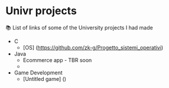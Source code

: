 # Univr projects
📚 List of links of some of the University projects I had made


- C
  - [OS] (https://github.com/zk-g/Progetto_sistemi_operativi)
- Java
  - Ecommerce app - TBR soon
  - 
- Game Development
  - [Untitled game] ()
